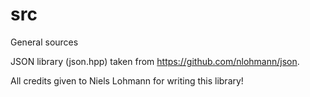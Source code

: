 # src
General sources

JSON library (json.hpp) taken from https://github.com/nlohmann/json.

All credits given to Niels Lohmann for writing this library!
